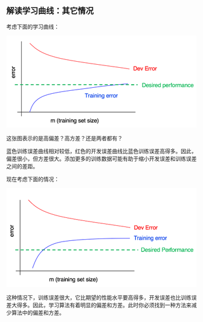 ## 解读学习曲线：其它情况


考虑下面的学习曲线：

![](./img/ch31_01.jpg)

这张图表示的是高偏差？高方差？还是两者都有？

蓝色训练误差曲线相对较低，红色的开发误差曲线比蓝色训练误差高得多。因此，偏差很小，但方差很大。添加更多的训练数据可能有助于缩小开发误差和训练误差之间的差距。 

现在考虑下面的情况：

![](./img/ch31_02.jpg)

这种情况下，训练误差很大，它比期望的性能水平要高得多，开发误差也比训练误差大得多。因此，学习算法有着明显的偏差和方差。此时你必须找到一种方法来减少算法中的偏差和方差。
